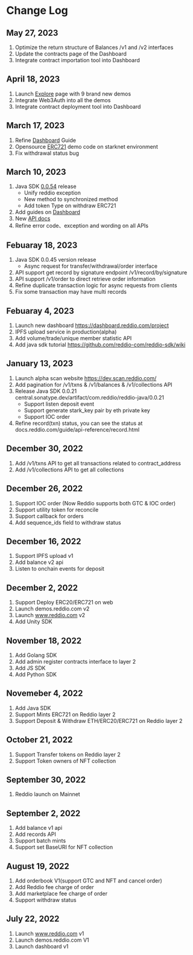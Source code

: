 # Change Log

## May 27, 2023
1. Optimize the return structure of Balances /v1 and /v2 interfaces
2. Update the contracts page of the Dashboard
3. Integrate contract importation tool into Dashboard

## April 18, 2023
1. Launch [Explore](https://www.reddio.com/explore) page with 9 brand new demos
2. Integrate Web3Auth into all the demos
3. Integrate contract deployment tool into Dashboard

## March 17, 2023
1. Refine [Dashboard](https://dashboard.reddio.com/project) Guide
2. Opensource [ERC721](https://github.com/reddio-com/cairo/blob/main/token/ERC721/erc721.cairo) demo code on starknet environment
3. Fix withdrawal status bug


## March 10, 2023
1. Java SDK [0.0.54](https://central.sonatype.com/artifact/com.reddio/reddio-api/0.0.54) release
    - Unify reddio exception
    - New method to synchronized method
    - Add token Type on withdraw ERC721
2. Add guides on [Dashboard](https://dashboard.reddio.com/project)
3. New [API docs](https://api-docs.reddio.com/)
4. Refine error code、exception and wording on all APIs


## Febuaray 18, 2023
1. Java SDK 0.0.45 version release
    - Async request for transfer/withdrawal/order interface
2. API support get record by signature endpoint /v1/record/by/signature
3. API support /v1/order to direct retrieve order information
4. Refine duplicate transaction logic for async requests from clients
5. Fix some transaction may have multi records

## Febuaray 4, 2023
1. Launch new dashboard https://dashboard.reddio.com/project
2. IPFS upload service in production(alpha)
3. Add volume/trade/unique member statistic API
4. Add java sdk tutorial https://github.com/reddio-com/reddio-sdk/wiki

## January 13, 2023
1. Launch alpha scan website https://dev.scan.reddio.com/
2. Add pagination for /v1/txns & /v1/balances & /v1/collections API
3. Release Java SDK 0.0.21 central.sonatype.dev/artifact/com.reddio/reddio-java/0.0.21
    - Support listen deposit event
    - Support generate stark_key pair by eth private key
    - Support IOC order
4. Refine record(txn) status, you can see the status at docs.reddio.com/guide/api-reference/record.html 

## December 30, 2022
1. Add /v1/txns API to get all transactions related to contract_address
2. Add /v1/collections API to get all collections

## December 26, 2022

1. Support IOC order (Now Reddio supports both GTC & IOC order)
2. Support utility token for reconcile
3. Support callback for orders
4. Add sequence_ids field to withdraw status

## December 16, 2022
1. Support IPFS upload v1
2. Add balance v2 api
3. Listen to onchain events for deposit

## December 2, 2022
1. Support Deploy ERC20/ERC721 on web
2. Launch demos.reddio.com v2
3. Launch www.reddio.com v2
4. Add Unity SDK

## November 18, 2022
1. Add Golang SDK
2. Add admin register contracts interface to layer 2
3. Add JS SDK
4. Add Python SDK

## Novemeber 4, 2022
1. Add Java SDK
2. Support Mints ERC721 on Reddio layer 2
3. Support Deposit & Withdraw ETH/ERC20/ERC721 on Reddio layer 2

## October 21, 2022
1. Support Transfer tokens on Reddio layer 2
2. Support Token owners of NFT collection

## September 30, 2022
1. Reddio launch on Mainnet

## September 2, 2022
1. Add balance v1 api
2. Add records API
3. Support batch mints
4. Support set BaseURI for NFT collection

## August 19, 2022
1. Add orderbook V1(support GTC and NFT and cancel order)
2. Add Reddio fee charge of order
3. Add marketplace fee charge of order
4. Support withdraw status

## July 22, 2022
1. Launch www.reddio.com v1
2. Launch demos.reddio.com V1
3. Launch dashboard v1

